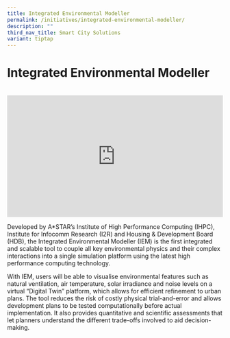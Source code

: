 ```yaml
---
title: Integrated Environmental Modeller
permalink: /initiatives/integrated-environmental-modeller/
description: ""
third_nav_title: Smart City Solutions
variant: tiptap
---
```

# Integrated Environmental Modeller

<br>

<div style="max-width: 1280px">
    <div style="height: 0;
            overflow: hidden;
            position: relative;
            padding-bottom: 56.25%;">
        <iframe src="https://www.youtube.com/embed/SuoWWOQmTqo" height="720" width="1280" frameborder="0" title="YouTube video player" allow="accelerometer; autoplay; clipboard-write; encrypted-media; gyroscope; picture-in-picture" style="top: 0;
                left: 0;
                right: 0;
                bottom: 0;
                height: 100%;
                border: none;
                max-width: 100%;
                position: absolute;"></iframe>

 </div>
</div>


Developed by A*STAR’s Institute of High Performance Computing (IHPC), Institute for Infocomm Research (I2R) and Housing &amp; Development Board (HDB), the Integrated Environmental Modeller (IEM) is the first integrated and scalable tool to couple all key environmental physics and their complex interactions into a single simulation platform using the latest high performance computing technology.

With IEM, users will be able to visualise environmental features such as natural ventilation, air temperature, solar irradiance and noise levels on a virtual “Digital Twin” platform, which allows for efficient refinement to urban plans. The tool reduces the risk of costly physical trial-and-error and allows development plans to be tested computationally before actual implementation. It also provides quantitative and scientific assessments that let planners understand the different trade-offs involved to aid decision-making.